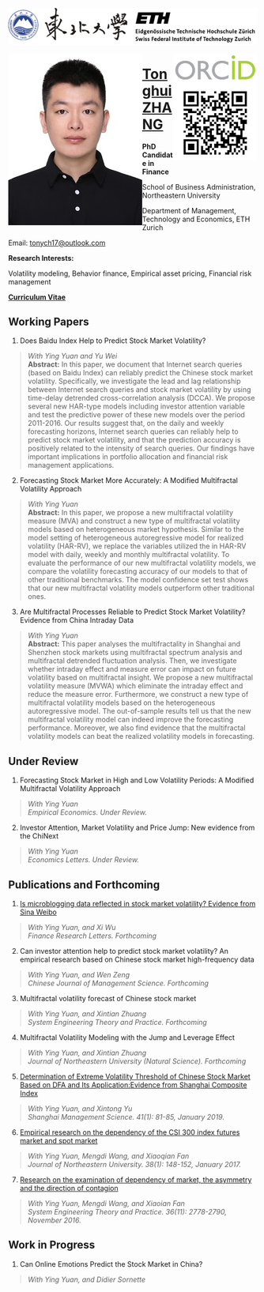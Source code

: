 ![](https://github.com/tonych17/tonych17.github.io/raw/master/Ti.png)





<img align="left" src="https://github.com/tonych17/tonych17.github.io/raw/master/Pic.jpg"/>
<img align="right" src="https://github.com/tonych17/tonych17.github.io/raw/master/ORC.png"/>

# [Tonghui ZHANG](https://orcid.org/0000-0002-1366-7694)

**PhD Candidate in Finance**

School of Business Administration, Northeastern University

Department of Management, Technology and Economics, ETH Zurich

Email: [tonych17@outlook.com](mailto:tonych17@outlook.com)

**Research Interests:**

Volatility modeling, Behavior finance, Empirical asset pricing, Financial risk management

**[Curriculum Vitae](http://tonych17.github.io)**






## Working Papers
1. Does Baidu Index Help to Predict Stock Market Volatility?
>_With Ying Yuan and Yu Wei_<br />**Abstract:** In this paper, we document that Internet search queries (based on Baidu Index) can reliably predict the Chinese stock market volatility. Specifically, we investigate the lead and lag relationship between Internet search queries and stock market volatility by using time-delay detrended cross-correlation analysis (DCCA). We propose several new HAR-type models including investor attention variable and test the predictive power of these new models over the period 2011-2016. Our results suggest that, on the daily and weekly forecasting horizons, Internet search queries can reliably help to predict stock market volatility, and that the prediction accuracy is positively related to the intensity of search queries. Our findings have important implications in portfolio allocation and financial risk management applications.

2. Forecasting Stock Market More Accurately: A Modified Multifractal Volatility Approach
>_With Ying Yuan_<br />**Abstract:** In this paper, we propose a new multifractal volatility measure (MVA) and construct a new type of multifractal volatility models based on heterogeneous market hypothesis. Similar to the model setting of heterogeneous autoregressive model for realized volatility (HAR-RV), we replace the variables utilized the in HAR-RV model with daily, weekly and monthly multifractal volatility. To evaluate the performance of our new multifractal volatility models, we compare the volatility forecasting accuracy of our models to that of other traditional benchmarks. The model confidence set test shows that our new multifractal volatility models outperform other traditional ones. 

3. Are Multifractal Processes Reliable to Predict Stock Market Volatility? Evidence from China Intraday Data
>_With Ying Yuan_<br /> **Abstract:** This paper analyses the multifractality in Shanghai and Shenzhen stock markets using multifractal spectrum analysis and multifractal detrended fluctuation analysis. Then, we investigate whether intraday effect and measure error can impact on future volatility based on multifractal insight. We propose a new multifractal volatility measure (MVWA) which eliminate the intraday effect and reduce the measure error. Furthermore, we construct a new type of multifractal volatility models based on the heterogeneous autoregressive model. The out-of-sample results tell us that the new multifractal volatility model can indeed improve the forecasting performance. Moreover, we also find evidence that the multifractal volatility models can beat the realized volatility models in forecasting.


## Under Review
1. Forecasting Stock Market in High and Low Volatility Periods: A Modified Multifractal Volatility Approach
>_With Ying Yuan_<br />_Empirical Economics. Under Review._


2. Investor Attention, Market Volatility and Price Jump: New evidence from the ChiNext
>_With Ying Yuan_<br />_Economics Letters. Under Review._


## Publications and Forthcoming
1. [Is microblogging data reflected in stock market volatility? Evidence from Sina Weibo](https://www.sciencedirect.com/science/article/pii/S1544612318307803)
>_With Ying Yuan, and Xi Wu_<br />_Finance Research Letters. Forthcoming_


2. Can investor attention help to predict stock market volatility? An empirical research based on Chinese stock market high-frequency data 
>_With Ying Yuan, and Wen Zeng_<br />_Chinese Journal of Management Science. Forthcoming_


3. Multifractal volatility forecast of Chinese stock market
>_With Ying Yuan, and Xintian Zhuang_<br />_System Engineering Theory and Practice. Forthcoming_


4. Multifractal Volatility Modeling with the Jump and Leverage Effect
>_With Ying Yuan, and Xintian Zhuang_<br />_Journal of Northeastern University (Natural Science). Forthcoming_


5. [Determination of Extreme Volatility Threshold of Chinese Stock Market Based on DFA and Its Application:Evidence from Shanghai Composite Index](http://new.oversea.cnki.net/KCMS/detail/detail.aspx?dbcode=CJFQ&dbname=CJFDLAST2019&filename=SGLK201901014&v=MTQwMzZXNzNJTmlySFpiRzRIOWpNcm85RVlJUjhlWDFMdXhZUzdEaDFUM3FUcldNMUZyQ1VSTE9lWmVkdUZDbm4=)
>_With Ying Yuan, and Xintong Yu_<br />_Shanghai Management Science. 41(1): 81-85, January 2019._


6. [Empirical research on the dependency of the CSI 300 index futures market and spot market](http://oversea.cnki.net/kcms/detail/detail.aspx?recid=&FileName=DBDX201701030&DbName=CJFD2017&DbCode=CJFD&uid=WEEvREcwSlJHSldRa1FhdkJkVWI2cEgrNUYxOHFWRVNRUk9WaDJuVlZyUT0=$9A4hF_YAuvQ5obgVAqNKPCYcEjKensW4ggI8Fm4gTkoUKaID8j8gFw!!)
>_With Ying Yuan, Mengdi Wang, and Xiaoqian Fan_<br />_Journal of Northeastern University. 38(1): 148-152, January 2017._
 

7. [Research on the examination of dependency of market, the asymmetry and the direction of contagion](http://eng.oversea.cnki.net/kcms/detail/detail.aspx?recid=&FileName=XTLL201611005&DbName=CJFD2016&DbCode=CJFD&uid=WEEvREcwSlJHSldRa1FhdkJkVWI2cEgrNUYxOHFWRVNRUk9WaDJuVlZyUT0=$9A4hF_YAuvQ5obgVAqNKPCYcEjKensW4ggI8Fm4gTkoUKaID8j8gFw!!)
>_With Ying Yuan, Mengdi Wang, and Xiaoian Fan_<br />_System Engineering Theory and Practice. 36(11): 2778-2790, November 2016._


## Work in Progress
1. Can Online Emotions Predict the Stock Market in China?
>_With Ying Yuan, and Didier Sornette_

